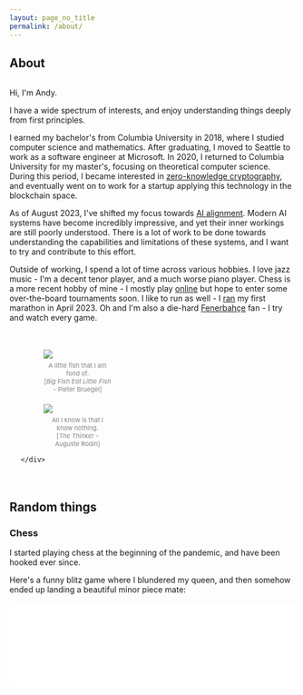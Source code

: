 ```yaml
---
layout: page_no_title
permalink: /about/
---
```

## About
<div>
  <div style="display: flex; flex-wrap: wrap;">
    <div style="flex: 1; min-width: 60%;">
      <p>
        Hi, I'm Andy.
      </p>
      <p>
        I have a wide spectrum of interests, and enjoy understanding things deeply from first principles.</p>
      <p>
        I earned my bachelor's from Columbia University in 2018, where I studied computer science and mathematics.
        After graduating, I moved to Seattle to work as a software engineer at Microsoft.
        In 2020, I returned to Columbia University for my master's, focusing on theoretical computer science.
        During this period, I became interested in <a href="https://en.wikipedia.org/wiki/Zero-knowledge_proof">zero-knowledge cryptography</a>, and eventually went on to work for a startup applying this technology in the blockchain space.</p>
      <p>
        As of August 2023, I've shifted my focus towards <a href="https://en.wikipedia.org/wiki/AI_alignment">AI alignment</a>.
        Modern AI systems have become incredibly impressive, and yet their inner workings are still poorly understood.
        There is a lot of work to be done towards understanding the capabilities and limitations of these systems, and I want to try and contribute to this effort.
      </p>
      <p>
        Outside of working, I spend a lot of time across various hobbies.
        I love jazz music - I'm a decent tenor player, and a much worse piano player.
        Chess is a more recent hobby of mine - I mostly play <a href="https://www.chess.com/member/andyrdt">online</a> but hope to enter some over-the-board tournaments soon.
        I like to run as well - I <a href="https://results.svetiming.com/Big-Sur/events/2023/Big-Sur-International-Marathon/3156/entrant/share">ran</a> my first marathon in April 2023.
        Oh and I'm also a die-hard <a href="https://en.wikipedia.org/wiki/Fenerbah%C3%A7e_S.K._(football)">Fenerbahçe</a> fan - I try and watch every game.
      </p>
    </div>
    <div style="max-width: 200px; margin: 20px; flex-basis: content">
      <figure>
        <img  src="../../../images/about/littlefish.jpg">
        <figcaption style="font-size: 11px; color: grey; text-align: center; padding-top: 5px;">A little fish that I am fond of.<br>[<i>Big Fish Eat Little Fish</i> - Pieter Bruegel]</figcaption>
      </figure>
      <figure>
        <img  src="../../../images/about/thinker.jpeg" style="padding-top: 5px;">
        <figcaption style="font-size: 11px; color: grey; text-align: center; padding-top: 5px;">All I know is that I know nothing.<br>[<i>The Thinker</i> - Auguste Rodin]</figcaption>
      </figure>

    </div>
  </div>
</div>

## Random things

### Chess

I started playing chess at the beginning of the pandemic, and have been hooked ever since.

Here's a funny blitz game where I blundered my queen, and then somehow ended up landing a beautiful minor piece mate:
<div class="iframe-container">
<iframe id="9323071" allowtransparency="true" frameborder="0" style="width:100%;border:none;" src="//www.chess.com/emboard?id=9323071"></iframe><script>window.addEventListener("message",e=>{e['data']&&"9323071"===e['data']['id']&&document.getElementById(`${e['data']['id']}`)&&(document.getElementById(`${e['data']['id']}`).style.height=`${e['data']['frameHeight']+30}px`)});</script>
</div>

<!-- This is the base Jekyll theme. You can find out more info about customizing your Jekyll theme, as well as basic Jekyll usage documentation at [jekyllrb.com](https://jekyllrb.com/)

You can find the source code for Minima at GitHub:
[jekyll][jekyll-organization] /
[minima](https://github.com/jekyll/minima)

You can find the source code for Jekyll at GitHub:
[jekyll][jekyll-organization] /
[jekyll](https://github.com/jekyll/jekyll)


[jekyll-organization]: https://github.com/jekyll -->
